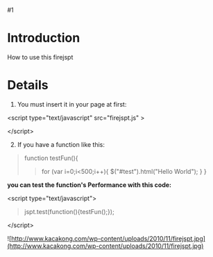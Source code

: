 #1

# Introduction #

How to use this firejspt


# Details #

1. You must insert it in your page at first:


&lt;script type="text/javascript" src="firejspt.js"  &gt;



&lt;/script&gt;



2. If you have a function like this:
> function testFun(){
> > for (var i=0;i<500;i++){
> > $("#test").html("Hello World");
> > }
> > }

**you can test the function's Performance with this code:**



&lt;script type="text/javascript"&gt;




> jspt.test(function(){testFun();});



&lt;/script&gt;




![http://www.kacakong.com/wp-content/uploads/2010/11/firejspt.jpg](http://www.kacakong.com/wp-content/uploads/2010/11/firejspt.jpg)

